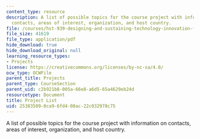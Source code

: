 ```yaml
---
content_type: resource
description: A list of possible topics for the course project with information on
  contacts, areas of interest, organization, and host country.
file: /courses/hst-939-designing-and-sustaining-technology-innovation-for-global-health-practice-spring-2008/253835090ca96fd408ac22c032978c75_projects.pdf
file_size: 41619
file_type: application/pdf
hide_download: true
hide_download_original: null
learning_resource_types:
- Projects
license: https://creativecommons.org/licenses/by-nc-sa/4.0/
ocw_type: OCWFile
parent_title: Projects
parent_type: CourseSection
parent_uid: c2b921b8-005a-66e8-a6d5-65a4629eb24d
resourcetype: Document
title: Project List
uid: 25383509-0ca9-6fd4-08ac-22c032978c75
---
```

A list of possible topics for the course project with information on contacts, areas of interest, organization, and host country.